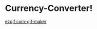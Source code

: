 # Currency-Converter!

[ezgif com-gif-maker](https://user-images.githubusercontent.com/67354407/161337231-ef222ece-6e55-41bd-a7a5-4ee53040ecaa.gif)
